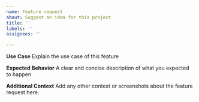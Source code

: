 ```yaml
---
name: Feature request
about: Suggest an idea for this project
title: ''
labels: ''
assignees: ''

---
```


**Use Case**
Explain the use case of this feature

**Expected Behavior**
A clear and concise description of what you expected to happen

**Additional Context**
Add any other context or screenshots about the feature request here.
